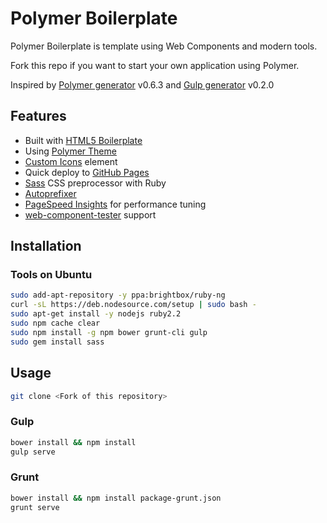 # Polymer Boilerplate

Polymer Boilerplate is template using Web Components and modern tools.

Fork this repo if you want to start your own application using Polymer.

Inspired by [Polymer generator](https://github.com/yeoman/generator-polymer)
v0.6.3
and [Gulp generator](https://github.com/yeoman/generator-gulp-webapp)
v0.2.0

## Features

- Built with [HTML5 Boilerplate](https://html5boilerplate.com)
- Using [Polymer Theme](https://github.com/StartPolymer/polymer-theme)
- [Custom Icons](https://github.com/StartPolymer/polymer-boilerplate/blob/master/app/elements/custom-icons/custom-icons.html) element
- Quick deploy to [GitHub Pages](https://pages.github.com)
- [Sass](http://sass-lang.com) CSS preprocessor with Ruby
- [Autoprefixer](https://github.com/postcss/autoprefixer)
- [PageSpeed Insights](https://developers.google.com/speed/docs/insights/about) for performance tuning
- [web-component-tester](https://github.com/Polymer/web-component-tester) support

## Installation

### Tools on Ubuntu

```sh
sudo add-apt-repository -y ppa:brightbox/ruby-ng
curl -sL https://deb.nodesource.com/setup | sudo bash -
sudo apt-get install -y nodejs ruby2.2
sudo npm cache clear
sudo npm install -g npm bower grunt-cli gulp
sudo gem install sass
```

## Usage

```sh
git clone <Fork of this repository>
```

### Gulp

```sh
bower install && npm install
gulp serve
```

### Grunt

```sh
bower install && npm install package-grunt.json
grunt serve
```
